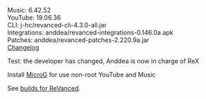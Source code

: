 Music: 6.42.52  
YouTube: 19.06.36  
CLI: j-hc/revanced-cli-4.3.0-all.jar  
Integrations: anddea/revanced-integrations-0.146.0a.apk  
Patches: anddea/revanced-patches-2.220.9a.jar  
[Changelog](https://github.com/anddea/revanced-patches/releases/tag/v2.220.9a)  

Test: the developer has changed, Anddea is now in charge of ReX  

Install [MicroG](https://github.com/WSTxda/MicroG-RE/releases/latest) for use non-root YouTube and Music  

See [builds for ReVanced](https://github.com/kevinr99089/ReVanced.Builder/releases/latest).  

